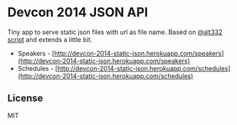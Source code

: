 # Devcon 2014 JSON API

Tiny app to serve static json files with url as file name. 
Based on [@alt332](github.com/alt332) [script](https://gist.github.com/alt332/8d0a27a509a89ea298cf) and extends a little bit.

- Speakers - [http://devcon-2014-static-json.herokuapp.com/speakers](http://devcon-2014-static-json.herokuapp.com/speakers)
- Schedules - [http://devcon-2014-static-json.herokuapp.com/schedules](http://devcon-2014-static-json.herokuapp.com/schedules)

## License
MIT
